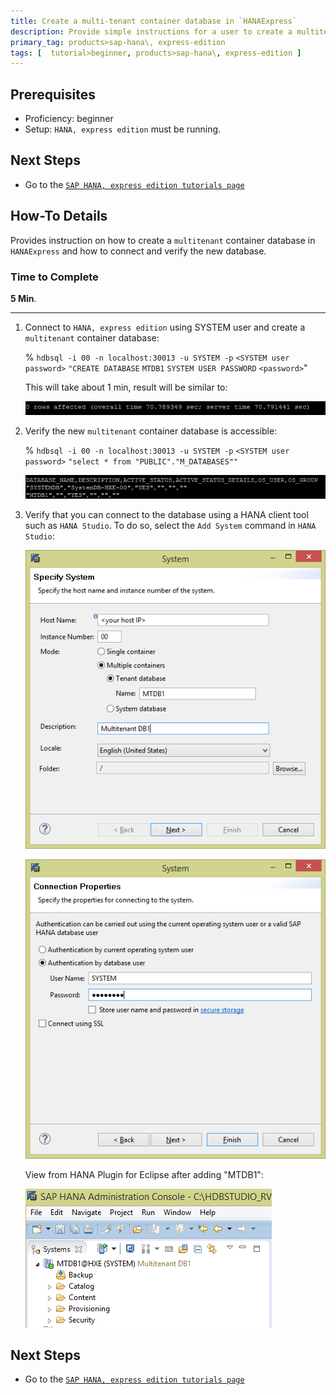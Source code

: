 ```yaml
---
title: Create a multi-tenant container database in `HANAExpress`
description: Provide simple instructions for a user to create a multitenant database in `HANAExpress`. SAP HANA systems with multitenant database containers can contain multiple tenant databases.
primary_tag: products>sap-hana\, express-edition
tags: [  tutorial>beginner, products>sap-hana\, express-edition ]
---
```


## Prerequisites  
 - Proficiency: beginner
 - Setup: `HANA, express edition` must be running.

## Next Steps
 - Go to the [`SAP HANA, express edition tutorials page`](http://www.sap.com/developer/topics/sap-hana-express.tutorials.html)

## How-To Details
Provides instruction on how to create a `multitenant` container database in `HANAExpress` and how to connect and verify the new database.

### Time to Complete
**5 Min**.

---

1. Connect to `HANA, express edition` using SYSTEM user and create a `multitenant` container database:

    % `hdbsql -i 00 -n localhost:30013 -u SYSTEM -p` `<SYSTEM user password>` `"CREATE DATABASE` `MTDB1` `SYSTEM USER PASSWORD` `<password>`"

    This will take about 1 min, result will be similar to:

    ![image 1](1.png)

2. Verify the new `multitenant` container database is accessible:

   % `hdbsql -i 00 -n localhost:30013 -u SYSTEM -p` `<SYSTEM user password>` `"select * from "PUBLIC"."M_DATABASES""`

   ![image 1](2.png)

3. Verify that you can connect to the database using a HANA client tool such as `HANA Studio`. To do so, select the `Add System` command in `HANA Studio`:

    ![image 1](4.png)

    ![image 1](5.png)

    View from HANA Plugin for Eclipse after adding "MTDB1":

    ![image 1](3.png)


## Next Steps
 - Go to the [`SAP HANA, express edition tutorials page`](http://www.sap.com/developer/topics/sap-hana-express.tutorials.html)

